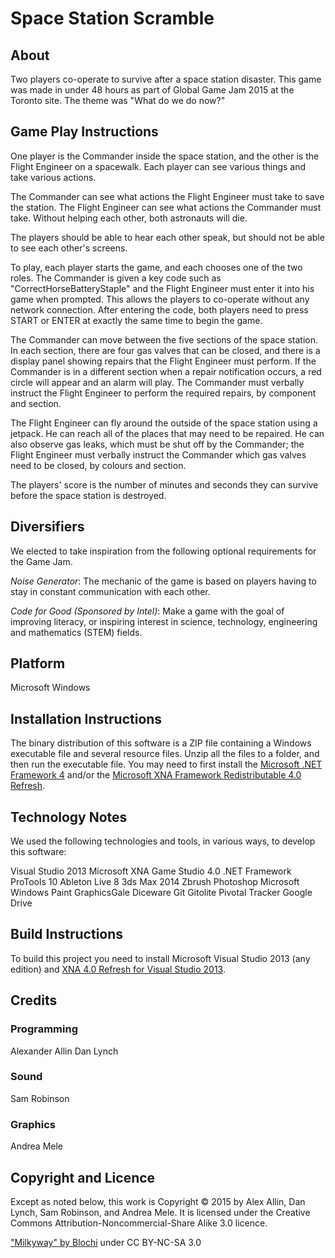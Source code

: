 Space Station Scramble
======================================

About
--------------------------------------

Two players co-operate to survive after a space station disaster. This game was made in under 48 hours as part of Global Game Jam 2015 at the Toronto site. The theme was "What do we do now?"


Game Play Instructions
--------------------------------------

One player is the Commander inside the space station, and the other is the Flight Engineer on a spacewalk. Each player can see various things and take various actions.

The Commander can see what actions the Flight Engineer must take to save the station. The Flight Engineer can see what actions the Commander must take. Without helping each other, both astronauts will die.

The players should be able to hear each other speak, but should not be able to see each other's screens.

To play, each player starts the game, and each chooses one of the two roles. The Commander is given a key code such as "CorrectHorseBatteryStaple" and the Flight Engineer must enter it into his game when prompted. This allows the players to co-operate without any network connection. After entering the code, both players need to press START or ENTER at exactly the same time to begin the game.

The Commander can move between the five sections of the space station. In each section, there are four gas valves that can be closed, and there is a display panel showing repairs that the Flight Engineer must perform. If the Commander is in a different section when a repair notification occurs, a red circle will appear and an alarm will play. The Commander must verbally instruct the Flight Engineer to perform the required repairs, by component and section.

The Flight Engineer can fly around the outside of the space station using a jetpack. He can reach all of the places that may need to be repaired. He can also observe gas leaks, which must be shut off by the Commander; the Flight Engineer must verbally instruct the Commander which gas valves need to be closed, by colours and section.

The players' score is the number of minutes and seconds they can survive before the space station is destroyed.

Diversifiers
--------------------------------------

We elected to take inspiration from the following optional requirements for the Game Jam.

*Noise Generator*: The mechanic of the game is based on players having to stay in constant communication with each other.

*Code for Good (Sponsored by Intel)*: Make a game with the goal of improving literacy, or inspiring interest in science, technology, engineering and mathematics (STEM) fields.


Platform
--------------------------------------

Microsoft Windows


Installation Instructions
--------------------------------------

The binary distribution of this software is a ZIP file containing a Windows executable file and several resource files. Unzip all the files to a folder, and then run the executable file. You may need to first install the [Microsoft .NET Framework 4](http://www.microsoft.com/en-ca/download/details.aspx?id=17718) and/or the [Microsoft XNA Framework Redistributable 4.0 Refresh](http://www.microsoft.com/en-ca/download/details.aspx?id=27598).


Technology Notes
--------------------------------------

We used the following technologies and tools, in various ways, to develop this software:

Visual Studio 2013
Microsoft XNA Game Studio 4.0
.NET Framework
ProTools 10
Ableton Live 8
3ds Max 2014
Zbrush
Photoshop
Microsoft Windows Paint
GraphicsGale
Diceware
Git
Gitolite
Pivotal Tracker
Google Drive


Build Instructions
--------------------------------------

To build this project you need to install Microsoft Visual Studio 2013 (any edition) and [XNA 4.0 Refresh for Visual Studio 2013](https://msxna.codeplex.com/releases/view/117230).

Credits
--------------------------------------

### Programming
Alexander Allin
Dan Lynch

### Sound
Sam Robinson

### Graphics
Andrea Mele


Copyright and Licence
--------------------------------------

Except as noted below, this work is Copyright © 2015 by Alex Allin, Dan Lynch, Sam Robinson, and Andrea Mele. It is licensed under the Creative Commons Attribution-Noncommercial-Share Alike 3.0 licence.

["Milkyway" by Blochi](http://www.hdrlabs.com/sibl/archive.html) under CC BY-NC-SA 3.0
